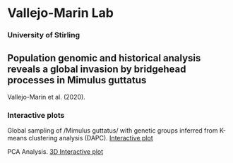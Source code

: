 # Vallejo-Marin Lab

### University of Stirling


## Population genomic and historical analysis reveals a global invasion by bridgehead processes in Mimulus guttatus 
Vallejo-Marin et al. (2020).

### Interactive plots

Global sampling of /Mimulus guttatus/ with genetic groups inferred from K-means clustering analysis (DAPC). [Interactive plot](https://mvallejo6.github.io/grp8_world_20200930.html)

PCA Analysis. [3D Interactive plot](https://mvallejo6.github.io/PCA123_20200930.html)
